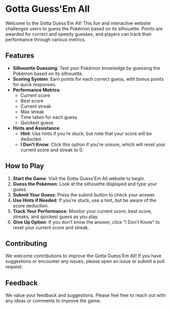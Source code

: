 # Gotta Guess'Em All

Welcome to the Gotta Guess'Em All! This fun and interactive website challenges users to guess the Pokémon based on its silhouette. Points are awarded for correct and speedy guesses, and players can track their performance through various metrics.

## Features

- **Silhouette Guessing**: Test your Pokémon knowledge by guessing the Pokémon based on its silhouette.
- **Scoring System**: Earn points for each correct guess, with bonus points for quick responses.
- **Performance Metrics**:
  - Current score
  - Best score
  - Current streak
  - Max streak
  - Time taken for each guess
  - Quickest guess
- **Hints and Assistance**:
  - **Hint**: Use hints if you're stuck, but note that your score will be deducted.
  - **I Don’t Know**: Click this option if you're unsure, which will reset your current score and streak to 0.

## How to Play

1. **Start the Game**: Visit the Gotta Guess'Em All website to begin.
2. **Guess the Pokémon**: Look at the silhouette displayed and type your guess.
3. **Submit Your Guess**: Press the submit button to check your answer.
4. **Use Hints if Needed**: If you're stuck, use a hint, but be aware of the score deduction.
5. **Track Your Performance**: Monitor your current score, best score, streaks, and quickest guess as you play.
6. **Give Up Option**: If you don't know the answer, click "I Don’t Know" to reset your current score and streak.

## Contributing

We welcome contributions to improve the Gotta Guess'Em All! If you have suggestions or encounter any issues, please open an issue or submit a pull request.

## Feedback

We value your feedback and suggestions. Please feel free to reach out with any ideas or comments to improve the game.
